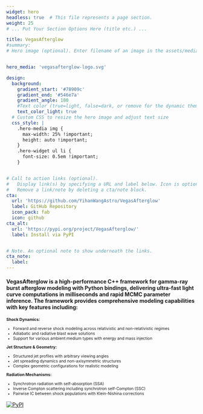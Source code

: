```yaml
---
widget: hero
headless: true  # This file represents a page section.
weight: 25
# ... Put Your Section Options Here (title etc.) ...

title: VegasAfterglow
#summary: 
# Hero image (optional). Enter filename of an image in the assets/media/ folder.


hero_media: 'vegasafterglow-logo.svg'

design:
  background:
    gradient_start: '#78909c'
    gradient_end: '#546e7a'
    gradient_angle: 180
    #Text color (true=light, false=dark, or remove for the dynamic theme color).
    text_color_light: true
  # Custom CSS to resize the hero image and adjust text size
  css_style: |
    .hero-media img {
      max-width: 25% !important;
      height: auto !important;
    }
    .hero-widget ul li {
      font-size: 0.5em !important;
    }


# Call to action links (optional).
#   Display link(s) by specifying a URL and label below. Icon is optional for `cta`.
#   Remove a link/note by deleting a cta/note block.
cta:
  url: 'https://github.com/YihanWangAstro/VegasAfterglow'
  label: GitHub Repository
  icon_pack: fab
  icon: github
cta_alt:
  url: 'https://pypi.org/project/VegasAfterglow/'
  label: Install via PyPI


# Note. An optional note to show underneath the links.
cta_note:
  label: 
---
```


#### VegasAfterglow is a high-performance C++ framework for gamma-ray burst afterglow modeling with Python bindings, delivering ultra-fast light curve computations in milliseconds and rapid MCMC parameter inference. The framework provides comprehensive modeling capabilities with key features including:

<div style="font-size: 0.75em;">

**Shock Dynamics:**
- Forward and reverse shock modeling across relativistic and non-relativistic regimes
- Adiabatic and radiative blast wave solutions
- Support for various ambient medium types with energy and mass injection

**Jet Structure & Geometry:**
- Structured jet profiles with arbitrary viewing angles
- Jet spreading dynamics and non-axisymmetric structures
- Complex geometric configurations for realistic modeling

**Radiation Mechanisms:**
- Synchrotron radiation with self-absorption (SSA)
- Inverse Compton scattering including synchrotron self-Compton (SSC)
- Pairwise IC between shock populations with Klein-Nishina corrections

</div>

[![PyPI](https://img.shields.io/pypi/v/VegasAfterglow.svg)](https://pypi.org/project/VegasAfterglow/)